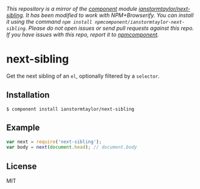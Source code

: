 *This repository is a mirror of the [component](http://component.io) module [ianstormtaylor/next-sibling](http://github.com/ianstormtaylor/next-sibling). It has been modified to work with NPM+Browserify. You can install it using the command `npm install npmcomponent/ianstormtaylor-next-sibling`. Please do not open issues or send pull requests against this repo. If you have issues with this repo, report it to [npmcomponent](https://github.com/airportyh/npmcomponent).*

# next-sibling

  Get the next sibling of an `el`, optionally filtered by a `selector`.

## Installation

    $ component install ianstormtaylor/next-sibling

## Example
  
```js
var next = require('next-sibling');
var body = next(document.head); // document.body
```

## License

  MIT
